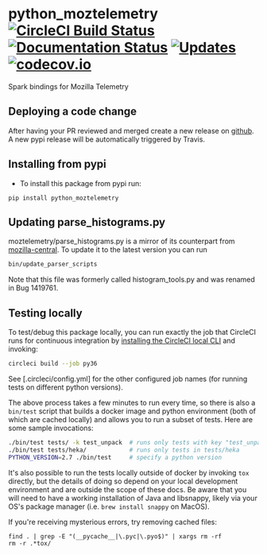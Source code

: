
# python_moztelemetry [![CircleCI Build Status](https://circleci.com/gh/mozilla/python_moztelemetry/tree/master.svg?style=svg)](https://circleci.com/gh/mozilla/python_moztelemetry/tree/master) [![Documentation Status](http://readthedocs.org/projects/python_moztelemetry/badge/?version=latest)](https://python_moztelemetry.readthedocs.io/?badge=latest) [![Updates](https://pyup.io/repos/github/mozilla/python_moztelemetry/shield.svg)](https://pyup.io/repos/github/mozilla/python_moztelemetry/) [![codecov.io](https://codecov.io/github/mozilla/python_moztelemetry/coverage.svg?branch=master)](https://codecov.io/github/mozilla/python_moztelemetry?branch=master)

Spark bindings for Mozilla Telemetry

## Deploying a code change
After having your PR reviewed and merged create a new release on [github](https://help.github.com/articles/creating-releases/).
A new pypi release will be automatically triggered by Travis.

## Installing from pypi
- To install this package from pypi run:
```
pip install python_moztelemetry
```

## Updating parse_histograms.py
moztelemetry/parse_histograms.py is a mirror of its counterpart from
[mozilla-central](https://hg.mozilla.org/mozilla-central/raw-file/tip/toolkit/components/telemetry/parse_histograms.py).
To update it to the latest version you can run
```bash
bin/update_parser_scripts
```
Note that this file was formerly called histogram_tools.py and was renamed in Bug 1419761.

## Testing locally

To test/debug this package locally, you can run exactly the job that
CircleCI runs for continuous integration by
[installing the CircleCI local CLI](https://circleci.com/docs/2.0/local-cli/#installing-the-circleci-local-cli-on-macos-and-linux-distros)
and invoking:

```bash
circleci build --job py36
```

See [.circleci/config.yml] for the other configured job names
(for running tests on different python versions).

The above process takes a few minutes to run every time, so there
is also a `bin/test` script that builds a docker image and
python environment (both of which are cached locally) and allows
you to run a subset of tests. Here are some sample invocations:

```bash
./bin/test tests/ -k test_unpack  # runs only tests with key "test_unpack"
./bin/test tests/heka/            # runs only tests in tests/heka
PYTHON_VERSION=2.7 ./bin/test     # specify a python version
```

It's also possible to run the tests locally outside of docker
by invoking `tox` directly, but the details of doing so depend
on your local development environment and are outside the scope
of these docs. Be aware that you will need to have a working
installation of Java and libsnappy, likely via your OS's package
manager (i.e. `brew install snappy` on MacOS).

If you're receiving mysterious errors, try removing cached files:

    find . | grep -E "(__pycache__|\.pyc|\.pyo$)" | xargs rm -rf
    rm -r .*tox/

